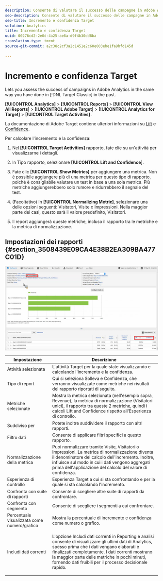 ```yaml
---
description: Consente di valutare il successo delle campagne in Adobe Analytics nello stesso modo in cui lo facevate in Target Classic in passato.
seo-description: Consente di valutare il successo delle campagne in Adobe Analytics nello stesso modo in cui lo facevate in Target Classic in passato.
seo-title: Incremento e confidenza Target
solution: Analytics
title: Incremento e confidenza Target
uuid: 00276cd2-2e0d-4a25-ae8a-d9f4b30dd8ba
translation-type: tm+mt
source-git-commit: a2c38c2cf3a2c1451e2c60e003ebe1fa9bfd145d

---
```



# Incremento e confidenza Target

Lets you assess the success of campaigns in Adobe Analytics in the same way you have done in [!DNL Target Classic]  in the past.

**[!UICONTROL Analytics]** &gt; **[!UICONTROL Reports]** &gt; **[!UICONTROL View All Reports]** &gt; **[!UICONTROL Adobe Target]** &gt; **[!UICONTROL Analytics for Target]** &gt; **[!UICONTROL Target Activities]** .

La documentazione di Adobe Target contiene ulteriori informazioni su [Lift](https://marketing.adobe.com/resources/help/en_US/target/target/c_estimating_lift_in_revenue.html) e [Confidence](https://marketing.adobe.com/resources/help/en_US/rec/c_Confidence_Level_and_Confidence_Interval.html).

Per calcolare l'incremento e la confidenza:

1. Nel **[!UICONTROL Target Activities]** rapporto, fate clic su un'attività per visualizzarne i dettagli.
1. In Tipo rapporto, selezionare **[!UICONTROL Lift and Confidence]**.
1. Fate clic **[!UICONTROL Show Metrics]** per aggiungere una metrica. Non è possibile aggiungere più di una metrica per questo tipo di rapporto, poiché è consigliabile valutare un test in base a una sola metrica. Più metriche aggiungerebbero solo rumore e ridurrebbero il segnale del test.
1. (Facoltativo) In **[!UICONTROL Normalizing Metric]**, selezionare una delle opzioni seguenti: Visitatori, Visite o Impressioni. Nella maggior parte dei casi, questo sarà il valore predefinito, Visitatori.

1. Il report aggiungerà queste metriche, incluso il rapporto tra le metriche e la metrica di normalizzazione.

## Impostazioni dei rapporti {#section_3508439E09CA4E38B2EA309BA477C01D}

![](assets/lift_confidence_ui.png)

<table id="table_0FBB257C96454CDA82D487DC68459C13"> 
 <thead> 
  <tr> 
   <th colname="col1" class="entry"> Impostazione </th> 
   <th colname="col2" class="entry"> Descrizione </th> 
  </tr> 
 </thead>
 <tbody> 
  <tr> 
   <td colname="col1"> Attività selezionata </td> 
   <td colname="col2"> L'attività Target per la quale state visualizzando e calcolando l'incremento e la confidenza. </td> 
  </tr> 
  <tr> 
   <td colname="col1"> Tipo di report </td> 
   <td colname="col2"> Qui si seleziona Solleva e Confidenza, che verranno visualizzate come metriche nei risultati del rapporto riportati di seguito. </td> 
  </tr> 
  <tr> 
   <td colname="col1"> Metriche selezionate </td> 
   <td colname="col2"> Mostra la metrica selezionata (nell'esempio sopra, Revenue), la metrica di normalizzazione (Visitatori unici), il rapporto tra queste 2 metriche, quindi i calcoli Lift and Confidence rispetto all'Esperienza di controllo. </td> 
  </tr> 
  <tr> 
   <td colname="col1"> Suddiviso per </td> 
   <td colname="col2"> Potete inoltre suddividere il rapporto con altri rapporti. </td> 
  </tr> 
  <tr> 
   <td colname="col1"> Filtro dati </td> 
   <td colname="col2"> Consente di applicare filtri specifici a questo rapporto. </td> 
  </tr> 
  <tr> 
   <td colname="col1"> Normalizzazione della metrica </td> 
   <td colname="col2"> Puoi normalizzare tramite Visite, Visitatori o Impressioni. La metrica di normalizzazione diventa il denominatore del calcolo dell'incremento. Inoltre, influisce sul modo in cui i dati vengono aggregati prima dell'applicazione del calcolo del valore di confidenza. </td> 
  </tr> 
  <tr> 
   <td colname="col1"> Esperienza di controllo </td> 
   <td colname="col2"> Esperienza Target a cui si sta confrontando e per la quale si sta calcolando l'incremento. </td> 
  </tr> 
  <tr> 
   <td colname="col1"> Confronta con suite di rapporti </td> 
   <td colname="col2"> Consente di scegliere altre suite di rapporti da confrontare. </td> 
  </tr> 
  <tr> 
   <td colname="col1"> Confronta con segmento </td> 
   <td colname="col2"> Consente di scegliere i segmenti a cui confrontare. </td> 
  </tr> 
  <tr> 
   <td colname="col1"> Percentuale visualizzata come numero/grafico </td> 
   <td colname="col2"> Mostra la percentuale di incremento e confidenza come numero o grafico. </td> 
  </tr> 
  <tr> 
   <td colname="col1"> Includi dati correnti </td> 
   <td colname="col2"> <p>L'opzione Includi dati correnti in Reporting e analisi consente di visualizzare gli ultimi dati di Analytics, spesso prima che i dati vengano elaborati e finalizzati completamente. I dati correnti mostrano la maggior parte delle metriche in pochi minuti, fornendo dati fruibili per il processo decisionale rapido. </p> </td> 
  </tr> 
 </tbody> 
</table>


